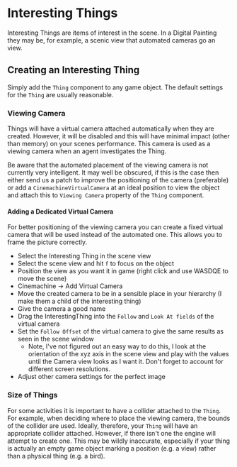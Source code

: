 ﻿# Interesting Things

Interesting Things are items of interest in the scene. In a Digital Painting they may be, for example, 
a scenic view that automated cameras go an view.

## Creating an Interesting Thing

Simply add the `Thing` component to any game object. The default settings for the `Thing` 
are usually reasonable.

### Viewing Camera

Things will have a virtual camera attached automatically when they are created. However, 
it will be disabled and this will have minimal impact (other than memory) on your scenes
performance. This camera is used as a viewing camera when an agent investigates the Thing.

Be aware that the automated placement of the viewing camera is not currently very 
intelligent. It may well be obscured, if this is the case then either send us a patch to 
improve the positioning of the camera (preferable) or add a `CinemachineVirtualCamera` 
at an ideal position to view the object and attach this to `Viewing Camera` property of
the `Thing` component.

#### Adding a Dedicated Virtual Camera

For better positioning of the viewing camera you can create a fixed virtual camera that will
be used instead of the automated one. This allows you to frame the picture correctly.

  * Select the Interesting Thing in the scene view
  * Select the scene view and hit `f` to focus on the object
  * Position the view as you want it in game (right click and use WASDQE to move the scene)
  * Cinemachine -> Add Virtual Camera
  * Move the created camera to be in a sensible place in your hierarchy (I make them a child of the interesting thing)
  * Give the camera a good name
  * Drag the InterestingThing into the `Follow` and `Look At fields` of the virtual camera
  * Set the `Follow Offset` of the virtual camera to give the same results as seen in the scene window
    * Note, I've not figured out an easy way to do this, I look at the orientation of the xyz axis in the scene view and play with the values until the Camera view looks as I want it. Don't forget to account for different screen resolutions.
  * Adjust other camera settings for the perfect image

### Size of Things

For some activities it is important to have a collider attached to the `Thing`. For example,
when deciding where to place the viewing camera, the bounds of the collider are used. Ideally,
therefore, your `Thing` will have an appropriate collider attached. However, if there isn't
one the engine will attempt to create one. This may be wildly inaccurate, especially if your
thing is actually an empty game object marking a position (e.g. a view) rather than a physical 
thing (e.g. a bird).

